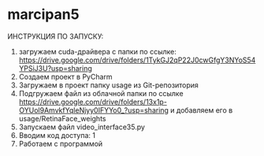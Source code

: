 # marcipan5
ИНСТРУКЦИЯ ПО ЗАПУСКУ: 
1) загружаем cuda-драйвера с папки по ссылке: https://drive.google.com/drive/folders/1TykGJ2qP22J0cwGfgY3NYoS54YPSiJ3U?usp=sharing
2) Создаем проект в PyCharm
3) Загружаем в проект папку usage из Git-репозитория
4) Подгружаем файл из облачной папки по ссылке https://drive.google.com/drive/folders/13x1p-OYUol9AmvkfYqleNjyy0IFYYo0_?usp=sharing и добавляем его в usage/RetinaFace_weights  
5) Запускаем файл video_interface35.py
6) Вводим код доступа: 1
7) Работаем с программой
